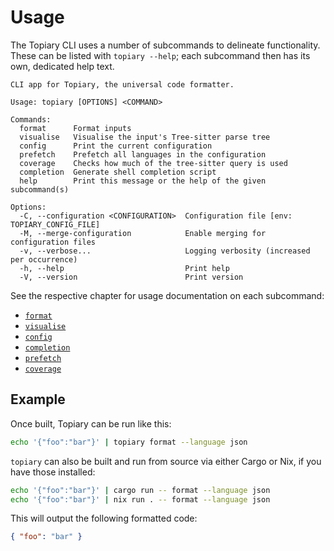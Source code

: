 # Usage

The Topiary CLI uses a number of subcommands to delineate functionality.
These can be listed with `topiary --help`; each subcommand then has its
own, dedicated help text.

<!-- DO NOT REMOVE THE "usage:{start,end}" COMMENTS -->
<!-- usage:start -->
```
CLI app for Topiary, the universal code formatter.

Usage: topiary [OPTIONS] <COMMAND>

Commands:
  format      Format inputs
  visualise   Visualise the input's Tree-sitter parse tree
  config      Print the current configuration
  prefetch    Prefetch all languages in the configuration
  coverage    Checks how much of the tree-sitter query is used
  completion  Generate shell completion script
  help        Print this message or the help of the given subcommand(s)

Options:
  -C, --configuration <CONFIGURATION>  Configuration file [env: TOPIARY_CONFIG_FILE]
  -M, --merge-configuration            Enable merging for configuration files
  -v, --verbose...                     Logging verbosity (increased per occurrence)
  -h, --help                           Print help
  -V, --version                        Print version
```
<!-- usage:end -->

See the respective chapter for usage documentation on each subcommand:

- [`format`](format.md)
- [`visualise`](visualise.md)
- [`config`](config.md)
- [`completion`](completion.md)
- [`prefetch`](prefetch.md)
- [`coverage`](coverage.md)

## Example

Once built, Topiary can be run like this:

```bash
echo '{"foo":"bar"}' | topiary format --language json
```

`topiary` can also be built and run from source via either Cargo or Nix,
if you have those installed:

```bash
echo '{"foo":"bar"}' | cargo run -- format --language json
echo '{"foo":"bar"}' | nix run . -- format --language json
```

This will output the following formatted code:

```json
{ "foo": "bar" }
```
